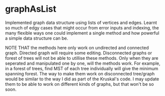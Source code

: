 # graphAsList

Implemented graph data structure using lists of vertices and edges. Learnt so much of edgy cases that might occur from error inputs and indexing, the many flexible ways one could implement a single method and how powerful a simple data structure can be.

NOTE THAT the methods here only work on undirected and connected graph. Directed graph will require some editing. Disconnected graphs or forest of trees will not be able to utillise these methods. Only when they are seperated and manipulated one by one, will the methods work. For example, in a forest of trees, find MST of each tree individually will give the minimum spanning forest. The way to make them work on disconnected tree/graph would be similar to the way I did as part of the Kruskal's code. I may update them to be able to work on different kinds of graphs, but that won't be so soon.
